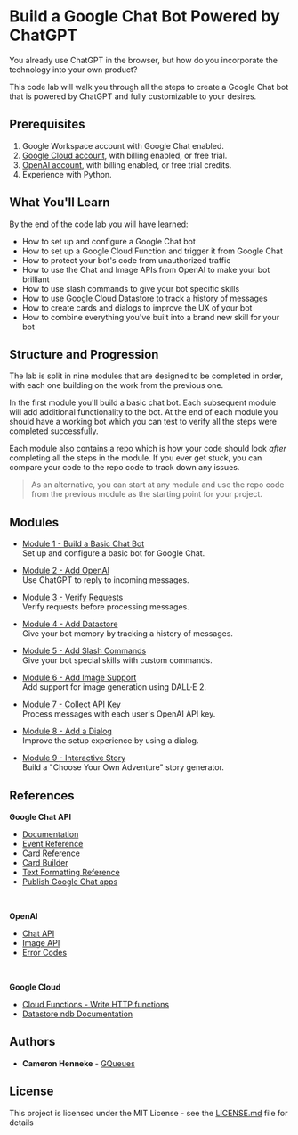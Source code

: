 # Build a Google Chat Bot Powered by ChatGPT
You already use ChatGPT in the browser, but how do you incorporate the technology into your own product? 

This code lab will walk you through all the steps to create a Google Chat bot that is powered by ChatGPT and fully customizable to your desires.

## Prerequisites
1. Google Workspace account with Google Chat enabled.
2. [Google Cloud account](https://console.cloud.google.com/), with billing enabled, or free trial.
3. [OpenAI account](https://platform.openai.com/), with billing enabled, or free trial credits.
4. Experience with Python.

## What You'll Learn
By the end of the code lab you will have learned:
- How to set up and configure a Google Chat bot
- How to set up a Google Cloud Function and trigger it from Google Chat
- How to protect your bot's code from unauthorized traffic
- How to use the Chat and Image APIs from OpenAI to make your bot brilliant
- How to use slash commands to give your bot specific skills
- How to use Google Cloud Datastore to track a history of messages
- How to create cards and dialogs to improve the UX of your bot
- How to combine everything you've built into a brand new skill for your bot

## Structure and Progression
The lab is split in nine modules that are designed to be completed in order, with each one building on the work from the previous one.

In the first module you'll build a basic chat bot. Each subsequent module will add additional functionality to the bot. At the end of each module you should have a working bot which you can test to verify all the steps were completed successfully.

Each module also contains a repo which is how your code should look *after* completing all the steps in the module. If you ever get stuck, you can compare your code to the repo code to track down any issues.

> As an alternative, you can start at any module and use the repo code from the previous module as the starting point for your project.

## Modules

- [Module 1 - Build a Basic Chat Bot](mod_1_chat#readme)<br />
Set up and configure a basic bot for Google Chat.

- [Module 2 - Add OpenAI](mod_2_openai#readme)<br />
Use ChatGPT to reply to incoming messages.

- [Module 3 - Verify Requests](mod_3_verify#readme)<br />
Verify requests before processing messages. 

- [Module 4 - Add Datastore](mod_4_datastore#readme)<br />
Give your bot memory by tracking a history of messages.

- [Module 5 - Add Slash Commands](mod_5_commands#readme)<br />
Give your bot special skills with custom commands.

- [Module 6 - Add Image Support](mod_6_images#readme)<br />
Add support for image generation using DALL·E 2. 

- [Module 7 - Collect API Key](mod_7_apiKey#readme)<br />
Process messages with each user's OpenAI API key.

- [Module 8 - Add a Dialog](mod_8_dialogs#readme)<br />
Improve the setup experience by using a dialog.

- [Module 9 - Interactive Story](mod_9_story#readme)<br />
Build a "Choose Your Own Adventure" story generator.

## References
**Google Chat API**
- [Documentation](https://developers.google.com/chat/how-tos/apps-develop)
- [Event Reference](https://developers.google.com/chat/api/reference/rest/v1/Event)
- [Card Reference](https://developers.google.com/chat/api/reference/rest/v1/cards)
- [Card Builder](https://gw-card-builder.web.app/)
- [Text Formatting Reference](https://developers.google.com/chat/api/guides/message-formats/cards#card_text_formatting)
- [Publish Google Chat apps](https://developers.google.com/chat/how-tos/apps-publish)

<br />

**OpenAI**
- [Chat API](https://platform.openai.com/docs/guides/chat)
- [Image API](https://platform.openai.com/docs/guides/images)
- [Error Codes](https://platform.openai.com/docs/guides/error-codes)

<br />

**Google Cloud**
- [Cloud Functions - Write HTTP functions](https://cloud.google.com/functions/docs/writing/write-http-functions)
- [Datastore ndb Documentation](https://googleapis.dev/python/python-ndb/latest/)


## Authors

* **Cameron Henneke** - [GQueues](https://www.gqueues.com)

## License

This project is licensed under the MIT License - see the [LICENSE.md](LICENSE.md) file for details

